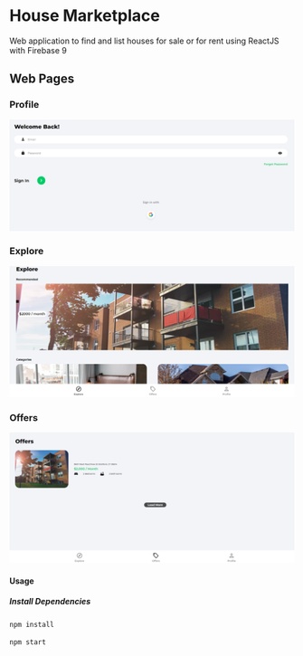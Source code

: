 # House Marketplace

Web application to find and list houses for sale or for rent using ReactJS with Firebase 9

## Web Pages

### Profile

![picture of the app](./example1.PNG)

### Explore

![picture of the app](./example3.PNG)

### Offers

![picture of the app](./example2.PNG)

#### Usage

##### Install Dependencies

```bash
npm install
```

```bash
npm start
```
